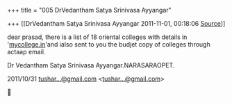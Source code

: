 +++
title = "005 DrVedantham Satya Srinivasa Ayyangar"

+++
[[DrVedantham Satya Srinivasa Ayyangar	2011-11-01, 00:18:06 [Source](https://groups.google.com/g/bvparishat/c/Ff_1PlN2Two)]]



dear prasad, there is a list of 18 oriental colleges with details in '[mycollege.in](http://mycollege.in)'and ialso sent to you the budjet copy of colleges through actaap email.

Dr Vedantham Satya Srinivasa Ayyangar.NARASARAOPET.  
  

2011/10/31 [tushar...@gmail.com]() \<[tushar...@gmail.com]()\>



